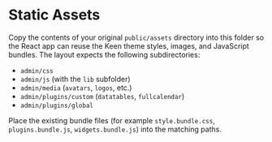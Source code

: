 # Static Assets

Copy the contents of your original `public/assets` directory into this folder so the React app can reuse the Keen theme styles, images, and JavaScript bundles. The layout expects the following subdirectories:

- `admin/css`
- `admin/js` (with the `lib` subfolder)
- `admin/media` (`avatars`, `logos`, etc.)
- `admin/plugins/custom` (`datatables`, `fullcalendar`)
- `admin/plugins/global`

Place the existing bundle files (for example `style.bundle.css`, `plugins.bundle.js`, `widgets.bundle.js`) into the matching paths.
